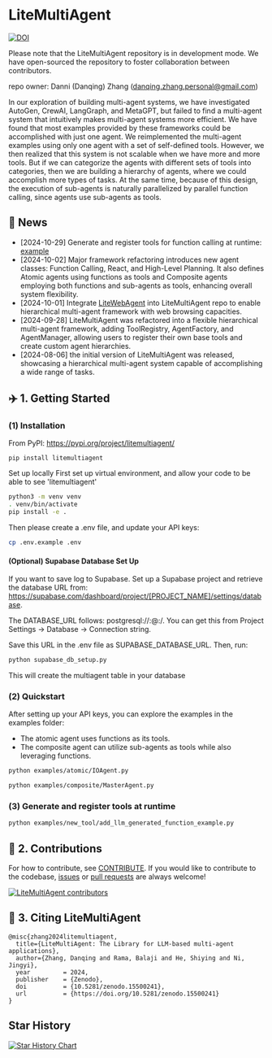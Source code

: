 # LiteMultiAgent
[![DOI](https://zenodo.org/badge/DOI/10.5281/zenodo.15500241.svg)](https://doi.org/10.5281/zenodo.15500241)

Please note that the LiteMultiAgent repository is in development mode. We have open-sourced the repository to foster collaboration between contributors.

repo owner: Danni (Danqing) Zhang (danqing.zhang.personal@gmail.com)

In our exploration of building multi-agent systems, we have investigated AutoGen, CrewAI, LangGraph, and MetaGPT, but failed to find a multi-agent system that intuitively makes multi-agent systems more efficient. We have found that most examples provided by these frameworks could be accomplished with just one agent. We reimplemented the multi-agent examples using only one agent with a set of self-defined tools. However, we then realized that this system is not scalable when we have more and more tools. But if we can categorize the agents with different sets of tools into categories, then we are building a hierarchy of agents, where we could accomplish more types of tasks. At the same time, because of this design, the execution of sub-agents is naturally parallelized by parallel function calling, since agents use sub-agents as tools.


## 📰 News
* [2024-10-29] Generate and register tools for function calling at runtime: [example](https://github.com/PathOnAI/LiteMultiAgent/blob/main/examples/new_tool/add_llm_generated_function_example.py) 
* [2024-10-02] Major framework refactoring introduces new agent classes: Function Calling, React, and High-Level Planning. It also defines Atomic agents using functions as tools and Composite agents employing both functions and sub-agents as tools, enhancing overall system flexibility.
* [2024-10-01] Integrate [LiteWebAgent](https://github.com/PathOnAI/LiteWebAgent) into LiteMultiAgent repo to enable hierarchical multi-agent framework with web browsing capacities.
* [2024-09-28] LiteMultiAgent was refactored into a flexible hierarchical multi-agent framework, adding ToolRegistry, AgentFactory, and AgentManager, allowing users to register their own base tools and create custom agent hierarchies.
* [2024-08-06] the initial version of LiteMultiAgent was released, showcasing a hierarchical multi-agent system capable of accomplishing a wide range of tasks.

## ✈️ 1. Getting Started

### (1) Installation
From PyPI: https://pypi.org/project/litemultiagent/
```
pip install litemultiagent 
```

Set up locally
First set up virtual environment, and allow your code to be able to see 'litemultiagent'
```bash
python3 -m venv venv
. venv/bin/activate
pip install -e .
```
Then please create a .env file, and update your API keys:

```bash
cp .env.example .env
```

#### (Optional) Supabase Database Set Up
If you want to save log to Supabase. Set up a Supabase project and retrieve the database URL from: https://supabase.com/dashboard/project/[PROJECT_NAME]/settings/database.

The DATABASE_URL follows: postgresql://<username>:<password>@<host>:<port>/<database>. You can get this from Project Settings -> Database -> Connection string.

Save this URL in the .env file as SUPABASE_DATABASE_URL. Then, run:

```bash
python supabase_db_setup.py
```
This will create the multiagent table in your database



### (2) Quickstart
After setting up your API keys, you can explore the examples in the examples folder:
* The atomic agent uses functions as its tools.
* The composite agent can utilize sub-agents as tools while also leveraging functions.

```bash
python examples/atomic/IOAgent.py   
```
```bash
python examples/composite/MasterAgent.py
```

### (3) Generate and register tools at runtime
```bash
python examples/new_tool/add_llm_generated_function_example.py
```

## 🚀 2. Contributions
For how to contribute, see [CONTRIBUTE](https://github.com/PathOnAI/LiteMultiAgent/blob/main/CONTRIBUTE.md). If you would like to contribute to the codebase, [issues](https://github.com/PathOnAI/LiteMultiAgent/issues) or [pull requests](https://github.com/PathOnAI/LiteMultiAgent/pulls) are always welcome!

[![LiteMultiAgent contributors](https://contrib.rocks/image?repo=PathOnAI/LiteMultiAgent)](https://github.com/PathOnAI/LiteMultiAgent/graphs/contributors)


## 📄 3. Citing LiteMultiAgent
```
@misc{zhang2024litemultiagent,
  title={LiteMultiAgent: The Library for LLM-based multi-agent applications},
  author={Zhang, Danqing and Rama, Balaji and He, Shiying and Ni, Jingyi},
  year         = 2024,
  publisher    = {Zenodo},
  doi          = {10.5281/zenodo.15500241},
  url          = {https://doi.org/10.5281/zenodo.15500241}
}
```

## Star History

[![Star History Chart](https://api.star-history.com/svg?repos=PathOnAIOrg/LiteMultiAgent&type=Date)](https://star-history.com/#PathOnAIOrg/LiteMultiAgent&Date)
